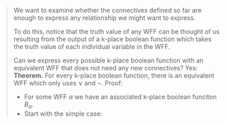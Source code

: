 > We want to examine whether the connectives defined so far are enough to express any relationship we might want to express.
> 
> To do this, notice that the truth value of any WFF can be thought of us resulting from the output of a k-place boolean function which takes the truth value of each individual variable in the WFF.
> 
> Can we express every possible k-place boolean function with an equivalent WFF that does not need any new connectives? Yes:
> **Theorem.** For every k-place boolean function, there is an equivalent WFF which only uses $\lor$ and $\neg$.
> Proof:
> 	- For some WFF $\alpha$ we have an associated k-place boolean funciton $B_\alpha$.
> 	- Start with the simple case: